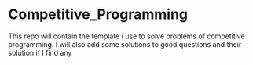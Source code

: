 # Competitive_Programming
This repo will contain the template i use to solve problems of competitive programming. I will also add some solutions to good questions and their solution if I find any

